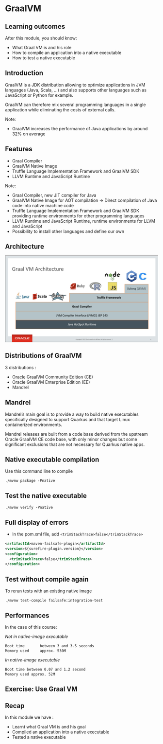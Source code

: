 # GraalVM


## Learning outcomes

After this module, you should know:
* What Graal VM is and his role
* How to compile an application into a native executable
* How to test a native executable


## Introduction

GraalVM is a JDK distribution allowing to optimize applications in JVM languages (Java, Scala, ...) and also supports other languages such as JavaScript or Python for example.

GraalVM can therefore mix several programming languages in a single application while eliminating the costs of external calls.

Note:
* GraalVM increases the performance of Java applications by around 32% on average


## Features

* Graal Compiler
* GraalVM Native Image
* Truffle Language Implementation Framework and GraalVM SDK
* LLVM Runtime and JavaScript Runtime

Note:
* Graal Compiler, new JIT compiler for Java
* GraalVM Native Image for AOT compilation -> Direct compilation of Java code into native machine code
* Truffle Language Implementation Framework and GraalVM SDK providing runtime environments for other programming languages
* LLVM Runtime and JavaScript Runtime, runtime environments for LLVM and JavaScript
* Possibility to install other languages and define our own


## Architecture
![GraalVM Architecture](images/graalvm/architecture.jpeg)


## Distributions of GraalVM

3 distributions :
* Oracle GraalVM Community Edition (CE)
* Oracle GraalVM Enterprise Edition (EE)
* Mandrel


## Mandrel

Mandrel’s main goal is to provide a way to build native executables specifically designed to support Quarkus and that target Linux containerized environments.

Mandrel releases are built from a code base derived from the upstream Oracle GraalVM CE code base, with only minor changes but some significant exclusions that are not necessary for Quarkus native apps.


## Native executable compilation

Use this command line to compile

```
./mvnw package -Pnative
```


## Test the native executable

```
./mvnw verify -Pnative
```


## Full display of errors

* In the pom.xml file, add `<trimStackTrace>false</trimStackTrace>`

```xml
<artifactId>maven-failsafe-plugin</artifactId>
<version>${surefire-plugin.version}</version>
<configuration>
  <trimStackTrace>false</trimStackTrace>
</configuration>
```


## Test without compile again

To rerun tests with an existing native image

```
./mvnw test-compile failsafe:integration-test
```


## Performances

In the case of this course:

_Not in native-image executable_
```text
Boot time       between 3 and 3.5 seconds
Memory used     approx. 530M
```

_In native-image executable_
```text
Boot time between 0.07 and 1.2 second
Memory used approx. 52M
```


<!-- .slide: data-background="#abcdef" -->
## Exercise: Use Graal VM


## Recap

In this module we have :
* Learnt what Graal VM is and his goal
* Compiled an application into a native executable
* Tested a native executable